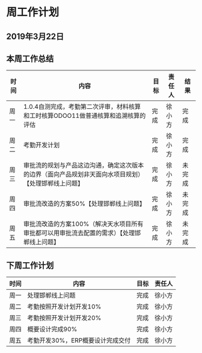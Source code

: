 # 周工作计划

## 2019年3月22日

## 本周工作总结

|时间|内容|目标|责任人|结果|
|--|--|--|--|--|
|周一|1.0.4自测完成，考勤第二次评审，材料核算和工时核算ODOO11做普通核算和追溯核算的评估|完成|徐小方|完成|
|周二|考勤开发计划|完成|徐小方|完成|
|周三|审批流的规划与产品这边沟通，确定这次版本的边界（面向产品规划非天面向水项目规划）【处理邯郸线上问题】|完成|徐小方|未完成|
|周四|审批流改造的方案50%【处理邯郸线上问题】|完成|徐小方|未完成|
|周五|审批流改造的方案100%（解决天水项目所有审批都可以用审批流去配置的需求）【处理邯郸线上问题】|完成|徐小方|未完成|

## 下周工作计划

|时间|内容|目标|责任人|
|--|--|--|--|
|周一|处理邯郸线上问题|完成|徐小方|
|周二|考勤按照开发计划开发10%|完成|徐小方|
|周三|考勤按照开发计划开发20%|完成|徐小方|
|周四|概要设计完成90%|完成|徐小方|
|周五|考勤开发30%，ERP概要设计完成交付|完成|徐小方|

